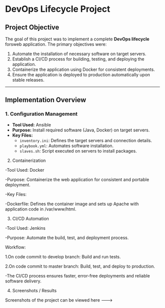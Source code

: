 #  DevOps Lifecycle Project

## Project Objective

The goal of this project was to implement a complete **DevOps lifecycle** forsweb application. The primary objectives were:

1. Automate the installation of necessary software on target servers.
2. Establish a CI/CD process for building, testing, and deploying the application.
3. Containerize the application using Docker for consistent deployments.
4. Ensure the application is deployed to production automatically upon stable releases.

---

## Implementation Overview

### 1. Configuration Management

- **Tool Used:** Ansible
- **Purpose:** Install required software (Java, Docker) on target servers.
- **Key Files:**
  - `inventory.ini`: Defines the target servers and connection details.
  - `playbook.yml`: Automates software installation.
  - `slaves.sh`: Script executed on servers to install packages.

2. Containerization

-Tool Used: Docker

-Purpose: Containerize the web application for consistent and portable deployment.

-Key Files:

-Dockerfile: Defines the container image and sets up Apache with application code in /var/www/html.

3. CI/CD Automation

-Tool Used: Jenkins

-Purpose: Automate the build, test, and deployment process.

Workflow:

1.On code commit to develop branch: Build and run tests.

2.On code commit to master branch: Build, test, and deploy to production.

-The CI/CD process ensures faster, error-free deployments and reliable software delivery.

4. Screenshots / Results

Screenshots of the project can be viewed here
---> 

